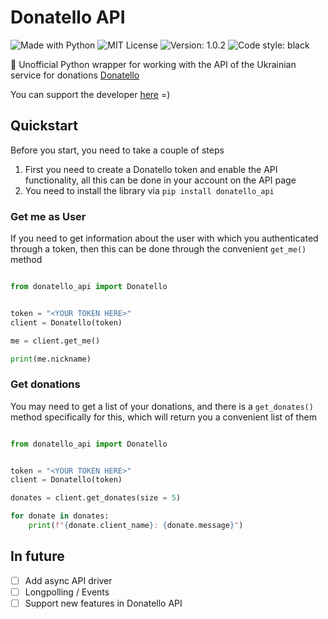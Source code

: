 # Donatello API


![Made with Python](https://img.shields.io/badge/Made%20with-Python-%23FFD242?logo=python&logoColor=white)
![MIT License](https://img.shields.io/badge/License-MIT-blue.svg)
![Version: 1.0.2](https://img.shields.io/badge/version-1.0.2-white)
![Code style: black](https://img.shields.io/badge/code%20style-black-000000.svg)

🐍 Unofficial Python wrapper for working with the API of the Ukrainian service for donations [Donatello](https://donatello.to/)

You can support the developer [here](https://donatello.to/selfkilla666) =)

## Quickstart

Before you start, you need to take a couple of steps
1) First you need to create a Donatello token and enable the API functionality, all this can be done in your account on the API page
2) You need to install the library via `pip install donatello_api`

### Get me as User

If you need to get information about the user with which you authenticated through a token, then this can be done through the convenient `get_me()` method

```python

from donatello_api import Donatello


token = "<YOUR TOKEN HERE>"
client = Donatello(token)

me = client.get_me()

print(me.nickname)

```

### Get donations

You may need to get a list of your donations, and there is a `get_donates()` method specifically for this, which will return you a convenient list of them

```python

from donatello_api import Donatello


token = "<YOUR TOKEN HERE>"
client = Donatello(token)

donates = client.get_donates(size = 5)

for donate in donates:
    print(f"{donate.client_name}: {donate.message}")

```

## In future

- [ ] Add async API driver
- [ ] Longpolling / Events
- [ ] Support new features in Donatello API 
